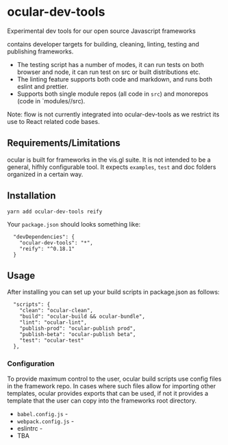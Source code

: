 # ocular-dev-tools

Experimental dev tools for our open source Javascript frameworks


contains developer targets for building, cleaning, linting, testing and publishing frameworks.

* The testing script has a number of modes, it can run tests on both browser and node, it can run test on src or built distributions etc.
* The linting feature supports both code and markdown, and runs both eslint and prettier.
* Supports both single module repos (all code in `src`) and monorepos (code in `modules/<module-name>/src).


Note: flow is not currently integrated into ocular-dev-tools as we restrict its use to React related code bases.


## Requirements/Limitations

ocular is built for frameworks in the vis.gl suite. It is not intended to be a general, hifhly configurable tool. It expects `examples`, `test` and doc folders organized in a certain way.



## Installation

```
yarn add ocular-dev-tools reify
```

Your `package.json` should looks something like:

```
  "devDependencies": {
    "ocular-dev-tools": "*",
    "reify": "^0.18.1"
  }
```


## Usage

After installing you can set up your build scripts in package.json as follows:

```
  "scripts": {
    "clean": "ocular-clean",
    "build": "ocular-build && ocular-bundle",
    "lint": "ocular-lint",
    "publish-prod": "ocular-publish prod",
    "publish-beta": "ocular-publish beta",
    "test": "ocular-test"
  },
```


### Configuration

To provide maximum control to the user, ocular build scripts use config files in the framework repo. In cases where such files allow for importing other templates, ocular provides exports that can be used, if not it provides a template that the user can copy into the frameworks root directory.

* `babel.config.js` - 
* `webpack.config.js` -
* eslintrc - 
* TBA

